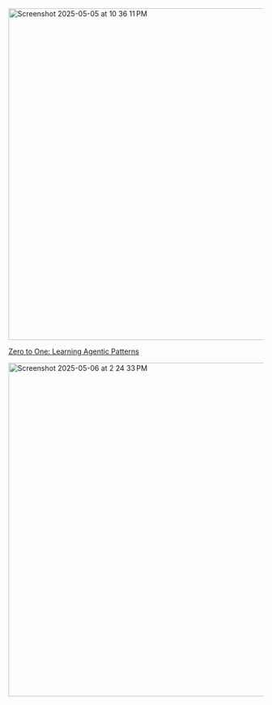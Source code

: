 <img width="654" alt="Screenshot 2025-05-05 at 10 36 11 PM" src="https://github.com/user-attachments/assets/7b79d98d-5e21-45b8-aa6f-16443055984b" />

[Zero to One: Learning Agentic Patterns](https://www.philschmid.de/agentic-pattern)


<img width="658" alt="Screenshot 2025-05-06 at 2 24 33 PM" src="https://github.com/user-attachments/assets/1f635584-49c0-4f80-ab60-cc250cba1f75" />
